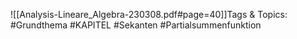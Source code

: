 
![[Analysis-Lineare_Algebra-230308.pdf#page=40]]Tags & Topics:
   #Grundthema
   #KAPITEL
   #Sekanten
   #Partialsummenfunktion